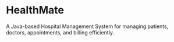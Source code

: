 # HealthMate
A Java-based Hospital Management System for managing patients, doctors, appointments, and billing efficiently.
